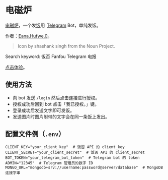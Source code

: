 # 电磁炉

[电磁炉](https://t.me/fanfoubot)，一个发[饭](http://fanfou.com)用  [Telegram](https://telegram.org) Bot，单纯发饭。

作者：[Eana.Hufwe.0](http://fanfou.com/blueset)。

> Icon by shashank singh from the Noun Project.

Search keyword: 饭否 Fanfou Telegram 电报

[点击体验](https://t.me/fanfoubot)。

## 使用方法

- 向 bot 发送 `/login` 然后点击连接进行授权。
- 授权成功后回到 bot 点击「我已授权。」键。
- 登录成功后发送文字即可发饭。
- 发送图片时图片附带的文字会在同一条饭上发出。

## 配置文件例（`.env`）

```env
CLIENT_KEY="your_client_key"  # 饭否 API 的 client_key
CLIENT_SECRET="your_client_secret"  # 饭否 API 的 client_secret
BOT_TOKEN="your_telegram_bot_token"  # Telegram bot 的 token
ADMIN="12345"  # Telegram 管理员的数字 ID
MONGO_URL="mongodb+srv://username:password@server/database"  # MongoDB 连接字串
```
